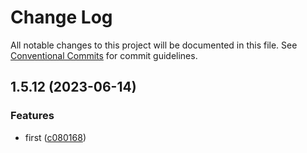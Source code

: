 # Change Log

All notable changes to this project will be documented in this file.
See [Conventional Commits](https://conventionalcommits.org) for commit guidelines.

## 1.5.12 (2023-06-14)

### Features

- first ([c080168](https://github.com/yuejs/c3/commit/c08016812d92193e95c9600e6121a9e57c6a9165))
